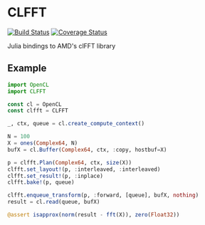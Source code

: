 # CLFFT

[![Build Status](https://travis-ci.org/JuliaGPU/CLFFT.jl.png)](https://travis-ci.org/JuliaGPU/CLFFT.jl)
[![Coverage Status](https://img.shields.io/coveralls/JuliaGPU/CLFFT.jl.svg)](https://coveralls.io/r/JuliaGPU/CLFFT.jl)

Julia bindings to AMD's clFFT library

## Example

```julia
import OpenCL
import CLFFT

const cl = OpenCL
const clfft = CLFFT

_, ctx, queue = cl.create_compute_context()

N = 100
X = ones(Complex64, N)
bufX = cl.Buffer(Complex64, ctx, :copy, hostbuf=X)

p = clfft.Plan(Complex64, ctx, size(X))
clfft.set_layout!(p, :interleaved, :interleaved)
clfft.set_result!(p, :inplace)
clfft.bake!(p, queue)

clfft.enqueue_transform(p, :forward, [queue], bufX, nothing)  
result = cl.read(queue, bufX)

@assert isapprox(norm(result - fft(X)), zero(Float32))
```
